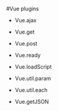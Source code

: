 #Vue plugins

- Vue.ajax
- Vue.get
- Vue.post
- Vue.ready
- Vue.loadScript
- Vue.util.param
- Vue.util.each

- Vue.getJSON

 
